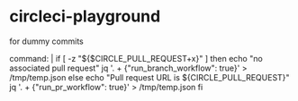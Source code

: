 # circleci-playground
for dummy commits 

command: |
                if [ -z "${$CIRCLE_PULL_REQUEST+x}" ]
                then 
                echo "no associated pull request"
                jq '. + {"run_branch_workflow": true}' > /tmp/temp.json
                else 
                echo "Pull request URL is ${CIRCLE_PULL_REQUEST}"
                jq '. + {"run_pr_workflow": true}' > /tmp/temp.json
                fi  